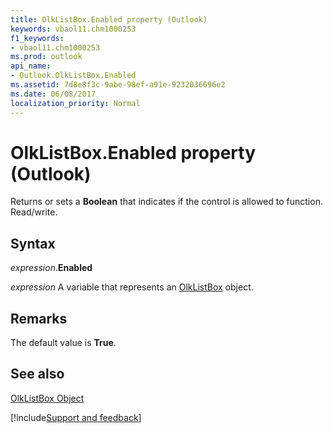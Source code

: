 ```yaml
---
title: OlkListBox.Enabled property (Outlook)
keywords: vbaol11.chm1000253
f1_keywords:
- vbaol11.chm1000253
ms.prod: outlook
api_name:
- Outlook.OlkListBox.Enabled
ms.assetid: 7d8e8f3c-9abe-98ef-a91e-9232036696e2
ms.date: 06/08/2017
localization_priority: Normal
---
```



# OlkListBox.Enabled property (Outlook)

Returns or sets a **Boolean** that indicates if the control is allowed to function. Read/write.


## Syntax

_expression_.**Enabled**

_expression_ A variable that represents an [OlkListBox](Outlook.OlkListBox.md) object.


## Remarks

The default value is **True**.


## See also


[OlkListBox Object](Outlook.OlkListBox.md)

[!include[Support and feedback](~/includes/feedback-boilerplate.md)]